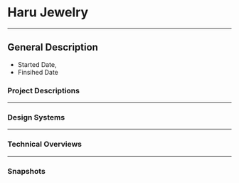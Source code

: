 # Haru Jewelry
---

**General Description**
---

- Started Date, 
- Finsihed Date

### Project Descriptions
---

### Design Systems
---

### Technical Overviews
---

### Snapshots